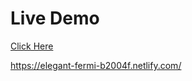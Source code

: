# Live Demo

[Click Here](https://elegant-fermi-b2004f.netlify.com/)

https://elegant-fermi-b2004f.netlify.com/